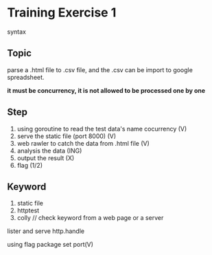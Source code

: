 # Training Exercise 1

syntax

## Topic
parse a .html file to .csv file, and the .csv can be import to google spreadsheet.<p>
**it must be concurrency, it is not allowed to be processed one by one**


## Step
1. using goroutine to read the test data's name cocurrency (V)
2. serve the static file (port 8000) (V)
3. web rawler to catch the data from .html file (V)
4. analysis the data (ING)
5. output the result (X)
6. flag (1/2)


## Keyword
1. static file
2. httptest
3. colly // check keyword from a web page or a server

lister and serve
http.handle

using flag package set port(V)
